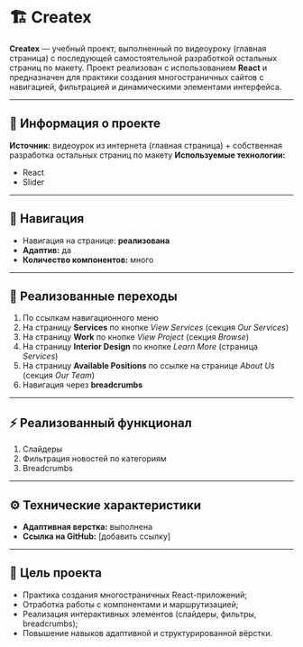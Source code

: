 
# 🏗️ Createx

**Createx** — учебный проект, выполненный по видеоуроку (главная страница) с последующей самостоятельной разработкой остальных страниц по макету.
Проект реализован с использованием **React** и предназначен для практики создания многостраничных сайтов с навигацией, фильтрацией и динамическими элементами интерфейса.

---

## 📘 Информация о проекте

**Источник:** видеоурок из интернета (главная страница) + собственная разработка остальных страниц по макету
**Используемые технологии:**

* React
* Slider

---

## 🧭 Навигация

* Навигация на странице: **реализована**
* **Адаптив:** да
* **Количество компонентов:** много

---

## 🔗 Реализованные переходы

1. По ссылкам навигационного меню
2. На страницу **Services** по кнопке *View Services* (секция *Our Services*)
3. На страницу **Work** по кнопке *View Project* (секция *Browse*)
4. На страницу **Interior Design** по кнопке *Learn More* (страница *Services*)
5. На страницу **Available Positions** по ссылке на странице *About Us* (секция *Our Team*)
6. Навигация через **breadcrumbs**

---

## ⚡ Реализованный функционал

1. Слайдеры
2. Фильтрация новостей по категориям
3. Breadcrumbs

---

## ⚙️ Технические характеристики

* **Адаптивная верстка:** выполнена
* **Ссылка на GitHub:** [добавить ссылку]

---

## 🎯 Цель проекта

* Практика создания многостраничных React-приложений;
* Отработка работы с компонентами и маршрутизацией;
* Реализация интерактивных элементов (слайдеры, фильтры, breadcrumbs);
* Повышение навыков адаптивной и структурированной вёрстки.


